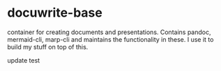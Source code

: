 # docuwrite-base
container for creating documents and presentations. Contains pandoc, mermaid-cli, marp-cli and maintains the functionality in these. I use it to build my stuff on top of this.


update test